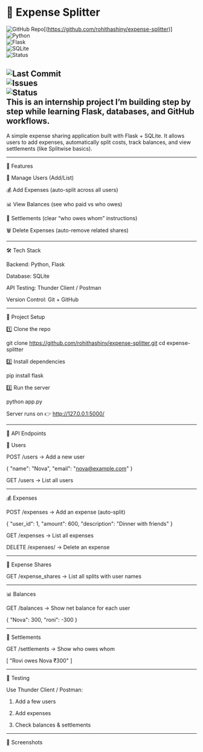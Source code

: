  
  

# 💸 Expense Splitter

![GitHub Repo](https://img.shields.io/badge/View_on-GitHub-black?logo=github)[(https://github.com/rohithashiny/expense-splitter)]
![Python](https://img.shields.io/badge/Python-3.9%2B-blue?logo=python)  
![Flask](https://img.shields.io/badge/Flask-Backend-lightgrey?logo=flask)  
![SQLite](https://img.shields.io/badge/Database-SQLite-blue?logo=sqlite)  
![Status](https://img.shields.io/badge/Project-Active-brightgreen)  

![Last Commit](https://img.shields.io/github/last-commit/rohithashiny/exspense-splitter?logo=git)  
![Issues](https://img.shields.io/github/issues/rohithashiny/exspense-splitter?logo=github)  
![Status](https://img.shields.io/badge/Project-Active-brightgreen)  
This is an internship project I’m building step by step while learning Flask, databases, and GitHub workflows.
---

A simple expense sharing application built with Flask + SQLite.
It allows users to add expenses, automatically split costs, track balances, and view settlements (like Splitwise basics).


---

🚀 Features

👤 Manage Users (Add/List)

💰 Add Expenses (auto-split across all users)

📊 View Balances (see who paid vs who owes)

🔗 Settlements (clear “who owes whom” instructions)

🗑 Delete Expenses (auto-remove related shares)



---

🛠 Tech Stack

Backend: Python, Flask

Database: SQLite

API Testing: Thunder Client / Postman

Version Control: Git + GitHub



---

📂 Project Setup

1️⃣ Clone the repo

git clone https://github.com/rohithashiny/expense-splitter.git
cd expense-splitter

2️⃣ Install dependencies

pip install flask

3️⃣ Run the server

python app.py

Server runs on 👉 http://127.0.0.1:5000/


---

📌 API Endpoints

👤 Users

POST /users → Add a new user


{
  "name": "Nova",
  "email": "nova@example.com"
}

GET /users → List all users



---

💰 Expenses

POST /expenses → Add an expense (auto-split)


{
  "user_id": 1,
  "amount": 600,
  "description": "Dinner with friends"
}

GET /expenses → List all expenses

DELETE /expenses/<id> → Delete an expense



---

🔗 Expense Shares

GET /expense_shares → List all splits with user names



---

📊 Balances

GET /balances → Show net balance for each user


{
  "Nova": 300,
  "roni": -300
}


---

🤝 Settlements

GET /settlements → Show who owes whom


[
  "Rovi owes Nova ₹300"
]


---

🧪 Testing

Use Thunder Client / Postman:

1. Add a few users


2. Add expenses


3. Check balances & settlements




---

📸 Screenshots